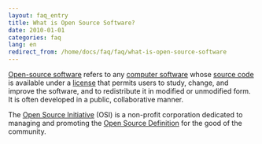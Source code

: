 ```yaml
---
layout: faq_entry
title: What is Open Source Software?
date: 2010-01-01
categories: faq
lang: en
redirect_from: /home/docs/faq/faq/what-is-open-source-software
---
```

[Open-source software] refers to any [computer software] whose [source code] 
is available under a [license] that permits users to study, change, and improve 
the software, and to redistribute it in modified or unmodified form. It is 
often developed in a public, collaborative manner.

The [Open Source Initiative] (OSI) is a non-profit corporation dedicated to 
managing and promoting the [Open Source Definition] for the good of the 
community.


[Open-source software]: http://en.wikipedia.org/wiki/Open_source_software
[computer software]: http://en.wikipedia.org/wiki/Computer_software 
[source code]: http://en.wikipedia.org/wiki/Source_code 
[license]: http://en.wikipedia.org/wiki/License
[Open Source Initiative]: http://www.opensource.org/
[Open Source Definition]: http://www.opensource.org/docs/definition.php



